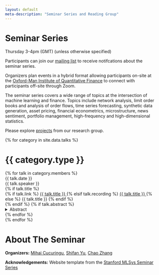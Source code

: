 ```yaml
---
layout: default
meta-description: "Seminar Series and Reading Group"
---
```


# Seminar Series 
Thursday 3-4pm (GMT) (unless otherwise specified)

Participants can join our [mailing list](mailto:smlfin-subscribe@maillist.ox.ac.uk?subject=Subscribe) to receive notifcations about the seminar series. 

Organizers plan events in a hybrid format allowing participants on-site at the [Oxford-Man Institute of Quantitative Finance](https://oxford-man.ox.ac.uk/) to connect with participants off-site through Zoom. 

The seminar series covers a wide range of topics at the intersection of machine learning and finance. Topics include network analysis, limit order books and analysis of order flows, time series forecasting, synthetic data generation, asset pricing, financial econometrics, microstructure, news sentiment, portfolio management, high-frequency and high-dimensional statistics. 

Please explore [projects](https://www.stats.ox.ac.uk/~cucuring/fin.htm) from our research group. 

{% for category in site.data.talks %}
# {{ category.type }}
<div class="talk-list">
  {% for talk in category.members %}
  <div class="talk list-group-item">
  <div class="talk-date">{{ talk.date }}</div>
  <div class="talk-presenter">{{ talk.speaker }}</div>
  {% if talk.title %}
  <div>
    {% if talk.link %}
      <span><a class="talk-title-link" href="{{ talk.link }}">{{ talk.title }} <i class="bi bi-box-arrow-up-right"></i></a></span>
    {% elsif talk.recording %}
      <span><a class="talk-title-link" href="{{ talk.recording }}">{{ talk.title }} <i class="bi bi-box-arrow-up-right"></i></a></span>
    {% else %}
      <span>{{ talk.title }}</span>
    {% endif %}
  </div>
  {% endif %}
  {% if talk.abstract %}
    <details>
    <summary>Abstract</summary>
    {{ talk.abstract }}
    
    {% if talk.bio %}
    <br><br>
    <strong>Biography: </strong> {{ talk.bio }}
    {% endif %}

    {% if talk.recording %}
      <br><br>
      <strong><a href="{{ talk.recording }}">Recording</a></strong>
    {% endif %}
    </details>
  {% endif %}
  </div>
  {% endfor %}
</div>
{% endfor %}

# About The Seminar

**Organizers:** [Mihai Cucuringu](https://www.stats.ox.ac.uk/~cucuring/), [Shifan Yu](https://www.shifanyu.com/), [Chao Zhang](https://sites.google.com/view/chaozhang94/)

**Acknowledgements:**  Website template from the [Stanford MLSys Seminar Series](https://mlsys.stanford.edu)
